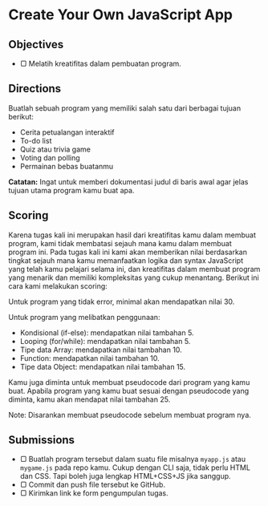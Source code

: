 # Create Your Own JavaScript App

## Objectives

- ▢ Melatih kreatifitas dalam pembuatan program.

## Directions

Buatlah sebuah program yang memiliki salah satu dari berbagai tujuan berikut:

- Cerita petualangan interaktif
- To-do list
- Quiz atau trivia game
- Voting dan polling
- Permainan bebas buatanmu

**Catatan:** Ingat untuk memberi dokumentasi judul di baris awal agar jelas tujuan utama program kamu buat apa.

## Scoring

Karena tugas kali ini merupakan hasil dari kreatifitas kamu dalam membuat program, kami tidak membatasi sejauh mana kamu dalam membuat program ini. Pada tugas kali ini kami akan memberikan nilai berdasarkan tingkat sejauh mana kamu memanfaatkan logika dan syntax JavaScript yang telah kamu pelajari selama ini, dan kreatifitas dalam membuat program yang menarik dan memiliki kompleksitas yang cukup menantang. Berikut ini cara kami melakukan scoring:

Untuk program yang tidak error, minimal akan mendapatkan nilai 30.

Untuk program yang melibatkan penggunaan:
- Kondisional (if-else): mendapatkan nilai tambahan 5.
- Looping (for/while): mendapatkan nilai tambahan 5.
- Tipe data Array: mendapatkan nilai tambahan 10.
- Function: mendapatkan nilai tambahan 10.
- Tipe data Object: mendapatkan nilai tambahan 15.

Kamu juga diminta untuk membuat pseudocode dari program yang kamu buat. Apabila program yang kamu buat sesuai dengan pseudocode yang diminta, kamu akan mendapat nilai tambahan 25.

Note: Disarankan membuat pseudocode sebelum membuat program nya.

## Submissions

- ▢ Buatlah program tersebut dalam suatu file misalnya `myapp.js` atau `mygame.js` pada repo kamu. Cukup dengan CLI saja, tidak perlu HTML dan CSS. Tapi boleh juga lengkap HTML+CSS+JS jika sanggup.
- ▢ Commit dan push file tersebut ke GitHub.
- ▢ Kirimkan link ke form pengumpulan tugas.


